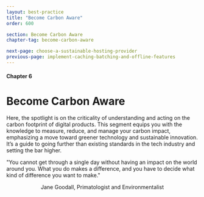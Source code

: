 ```yaml
---
layout: best-practice
title: "Become Carbon Aware"
order: 600

section: Become Carbon Aware
chapter-tag: become-carbon-aware

next-page: choose-a-sustainable-hosting-provider
previous-page: implement-caching-batching-and-offline-features
---
```

#### Chapter 6
# Become Carbon Aware

<div class="bigquote" style="text-align:left;"> 
  <p>Here, the spotlight is on the criticality of understanding and acting on the carbon footprint of digital products. This segment equips you with the knowledge to measure, reduce, and manage your carbon impact, emphasizing a move toward greener technology and sustainable innovation. It’s a guide to going further than existing standards in the tech industry and setting the bar higher.</p>
</div>

<div class="bigquote">
  <span class="highlight">"You cannot get through a single day without having an impact on the world around you. What you do makes a difference, and you have to decide what kind of difference you want to make."</span>
</div>

<p style="text-align:center;">Jane Goodall, Primatologist and Environmentalist</p>